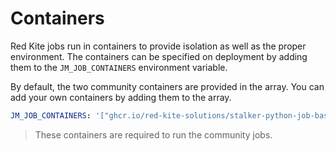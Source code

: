 # Containers

Red Kite jobs run in containers to provide isolation as well as the proper environment. The containers can be specified on deployment by
adding them to the `JM_JOB_CONTAINERS` environment variable.

By default, the two community containers are provided in the array. You can add your own containers by adding them to the array.

```yaml
JM_JOB_CONTAINERS: '["ghcr.io/red-kite-solutions/stalker-python-job-base:2", "ghcr.io/red-kite-solutions/stalker-nuclei-job-base:2"]'
```

> These containers are required to run the community jobs.
